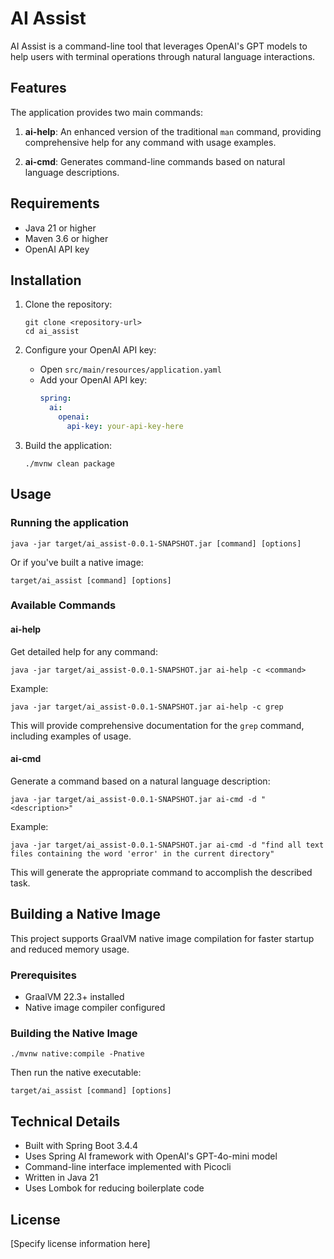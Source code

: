 # AI Assist

AI Assist is a command-line tool that leverages OpenAI's GPT models to help users with terminal operations through natural language interactions.

## Features

The application provides two main commands:

1. **ai-help**: An enhanced version of the traditional `man` command, providing comprehensive help for any command with usage examples.
   
2. **ai-cmd**: Generates command-line commands based on natural language descriptions.

## Requirements

- Java 21 or higher
- Maven 3.6 or higher
- OpenAI API key

## Installation

1. Clone the repository:
   ```
   git clone <repository-url>
   cd ai_assist
   ```

2. Configure your OpenAI API key:
   - Open `src/main/resources/application.yaml`
   - Add your OpenAI API key:
     ```yaml
     spring:
       ai:
         openai:
           api-key: your-api-key-here
     ```

3. Build the application:
   ```
   ./mvnw clean package
   ```

## Usage

### Running the application

```
java -jar target/ai_assist-0.0.1-SNAPSHOT.jar [command] [options]
```

Or if you've built a native image:

```
target/ai_assist [command] [options]
```

### Available Commands

#### ai-help

Get detailed help for any command:

```
java -jar target/ai_assist-0.0.1-SNAPSHOT.jar ai-help -c <command>
```

Example:
```
java -jar target/ai_assist-0.0.1-SNAPSHOT.jar ai-help -c grep
```

This will provide comprehensive documentation for the `grep` command, including examples of usage.

#### ai-cmd

Generate a command based on a natural language description:

```
java -jar target/ai_assist-0.0.1-SNAPSHOT.jar ai-cmd -d "<description>"
```

Example:
```
java -jar target/ai_assist-0.0.1-SNAPSHOT.jar ai-cmd -d "find all text files containing the word 'error' in the current directory"
```

This will generate the appropriate command to accomplish the described task.

## Building a Native Image

This project supports GraalVM native image compilation for faster startup and reduced memory usage.

### Prerequisites

- GraalVM 22.3+ installed
- Native image compiler configured

### Building the Native Image

```
./mvnw native:compile -Pnative
```

Then run the native executable:

```
target/ai_assist [command] [options]
```

## Technical Details

- Built with Spring Boot 3.4.4
- Uses Spring AI framework with OpenAI's GPT-4o-mini model
- Command-line interface implemented with Picocli
- Written in Java 21
- Uses Lombok for reducing boilerplate code

## License

[Specify license information here]